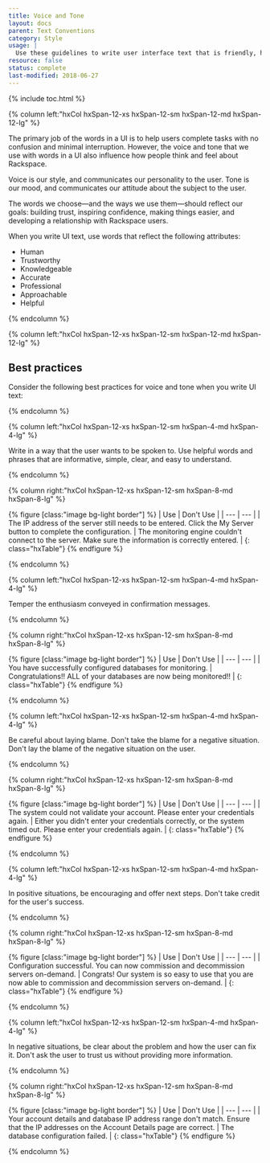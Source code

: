 ```yaml
---
title: Voice and Tone
layout: docs
parent: Text Conventions
category: Style
usage: |
  Use these guidelines to write user interface text that is friendly, helpful, and inspires confidence.
resource: false
status: complete
last-modified: 2018-06-27
---
```


{% include toc.html %}

<section class="static-section"  markdown="1">

<div class="hxRow" markdown="1">

{% column left:"hxCol hxSpan-12-xs hxSpan-12-sm hxSpan-12-md hxSpan-12-lg" %}

The primary job of the words in a UI is to help users complete tasks with no
confusion and minimal interruption. However, the voice and tone that we use
with words in a UI also influence how people think and feel about Rackspace.

Voice is our style, and communicates our personality to the user. Tone is our mood,
and communicates our attitude about the subject to the user.

The words we choose—and the ways we use them—should reflect our goals: building trust, inspiring confidence, making things easier, and developing a relationship with Rackspace users.

When you write UI text, use words that reflect the following attributes:

- Human
- Trustworthy
- Knowledgeable
- Accurate
- Professional
- Approachable
- Helpful

{% endcolumn %}

</div>

</section>

<section class="static-section"  markdown="1">

<div class="hxRow" markdown="1">

{% column left:"hxCol hxSpan-12-xs hxSpan-12-sm hxSpan-12-md hxSpan-12-lg" %}

## Best practices

Consider the following best practices for voice and tone when you write UI text:

{% endcolumn %}

</div>

</section>

<section class="static-section"  markdown="1">

<div class="hxRow" markdown="1">

{% column left:"hxCol hxSpan-12-xs hxSpan-12-sm hxSpan-4-md hxSpan-4-lg" %}

Write in a way that the user wants to be spoken to. Use helpful words and phrases that are informative, simple, clear, and easy to understand.

{% endcolumn %}

{% column right:"hxCol hxSpan-12-xs hxSpan-12-sm hxSpan-8-md hxSpan-8-lg" %}

{% figure [class:"image bg-light border"] %}
| <hx-icon type="checkmark" class="good-idea"></hx-icon> Use | <hx-icon type="times" class="bad-idea"></hx-icon> Don't Use |
| --- | --- |
| The IP address of the server still needs to be entered. Click the My Server button to complete the configuration. | The monitoring engine couldn't connect to the server. Make sure the information is correctly entered. |
{: class="hxTable"}
{% endfigure %}

{% endcolumn %}

</div>

</section>

<section class="static-section"  markdown="1">

<div class="hxRow" markdown="1">

{% column left:"hxCol hxSpan-12-xs hxSpan-12-sm hxSpan-4-md hxSpan-4-lg" %}

Temper the enthusiasm conveyed in confirmation messages.

{% endcolumn %}

{% column right:"hxCol hxSpan-12-xs hxSpan-12-sm hxSpan-8-md hxSpan-8-lg" %}

{% figure [class:"image bg-light border"] %}
| <hx-icon type="checkmark" class="good-idea"></hx-icon> Use | <hx-icon type="times" class="bad-idea"></hx-icon> Don't Use |
| --- | --- |
| You have successfully configured databases for monitoring. | Congratulations!! ALL of your databases are now being monitored!! |
{: class="hxTable"}
{% endfigure %}

{% endcolumn %}

</div>

</section>

<section class="static-section"  markdown="1">

<div class="hxRow" markdown="1">

{% column left:"hxCol hxSpan-12-xs hxSpan-12-sm hxSpan-4-md hxSpan-4-lg" %}

Be careful about laying blame. Don't take the blame for a negative situation. Don't lay the blame of the negative situation on the user.

{% endcolumn %}

{% column right:"hxCol hxSpan-12-xs hxSpan-12-sm hxSpan-8-md hxSpan-8-lg" %}

{% figure [class:"image bg-light border"] %}
| <hx-icon type="checkmark" class="good-idea"></hx-icon> Use | <hx-icon type="times" class="bad-idea"></hx-icon> Don't Use |
| --- | --- |
| The system could not validate your account. Please enter your credentials again. | Either you didn't enter your credentials correctly, or the system timed out. Please enter your credentials again. |
{: class="hxTable"}
{% endfigure %}

{% endcolumn %}

</div>

</section>

<section class="static-section"  markdown="1">

<div class="hxRow" markdown="1">

{% column left:"hxCol hxSpan-12-xs hxSpan-12-sm hxSpan-4-md hxSpan-4-lg" %}

In positive situations, be encouraging and offer next steps. Don't take credit for the user's success.

{% endcolumn %}

{% column right:"hxCol hxSpan-12-xs hxSpan-12-sm hxSpan-8-md hxSpan-8-lg" %}

{% figure [class:"image bg-light border"] %}
| <hx-icon type="checkmark" class="good-idea"></hx-icon> Use | <hx-icon type="times" class="bad-idea"></hx-icon> Don't Use |
| --- | --- |
| Configuration successful. You can now commission and decommission servers on-demand. | Congrats! Our system is so easy to use that you are now able to commission and decommission servers on-demand. |
{: class="hxTable"}
{% endfigure %}

{% endcolumn %}

</div>

</section>

<section class="static-section"  markdown="1">

<div class="hxRow" markdown="1">

{% column left:"hxCol hxSpan-12-xs hxSpan-12-sm hxSpan-4-md hxSpan-4-lg" %}

In negative situations, be clear about the problem and how the user can fix it. Don't ask the user to trust us without providing more information.

{% endcolumn %}

{% column right:"hxCol hxSpan-12-xs hxSpan-12-sm hxSpan-8-md hxSpan-8-lg" %}

{% figure [class:"image bg-light border"] %}
| <hx-icon type="checkmark" class="good-idea"></hx-icon> Use | <hx-icon type="times" class="bad-idea"></hx-icon> Don't Use |
| --- | --- |
| Your account details and database IP address range don't match. Ensure that the IP addresses on the Account Details page are correct. | The database configuration failed. |
{: class="hxTable"}
{% endfigure %}

{% endcolumn %}

</div>

</section>
